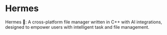 # Hermes
Hermes 🦀: A cross-platform file manager written in C++ with AI integrations, designed to empower users with intelligent task and file management.
